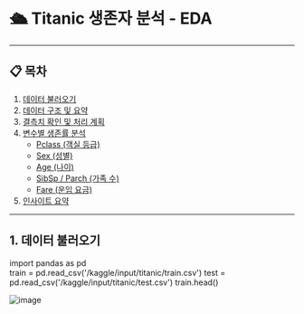 # 🛳 Titanic 생존자 분석 - EDA


---

## 📋 목차

1. [데이터 불러오기](#1-데이터-불러오기)  
2. [데이터 구조 및 요약](#2-데이터-구조-및-요약)  
3. [결측치 확인 및 처리 계획](#3-결측치-확인-및-처리-계획)  
4. [변수별 생존률 분석](#4-변수별-생존률-분석)  
   - [Pclass (객실 등급)](#pclass-객실-등급)  
   - [Sex (성별)](#sex-성별)  
   - [Age (나이)](#age-나이)  
   - [SibSp / Parch (가족 수)](#sibsp--parch-가족-수)  
   - [Fare (운임 요금)](#fare-운임-요금)  
5. [인사이트 요약](#5-인사이트-요약)

---

## 1. 데이터 불러오기

import pandas as pd  
train = pd.read_csv('/kaggle/input/titanic/train.csv')
test = pd.read_csv('/kaggle/input/titanic/test.csv') 
train.head()


![image](https://github.com/user-attachments/assets/6d4df012-b7a9-4721-b69a-5f2ca730ad0e)



